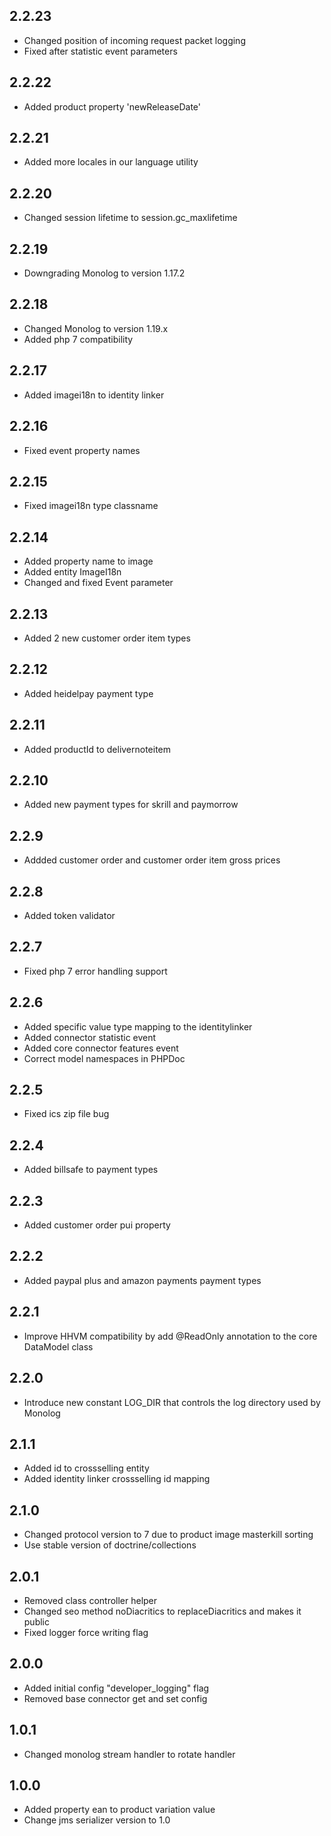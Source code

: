 2.2.23
------
- Changed position of incoming request packet logging
- Fixed after statistic event parameters

2.2.22
------
- Added product property 'newReleaseDate'

2.2.21
------
- Added more locales in our language utility

2.2.20
------
- Changed session lifetime to session.gc_maxlifetime

2.2.19
------
- Downgrading Monolog to version 1.17.2

2.2.18
------
- Changed Monolog to version 1.19.x
- Added php 7 compatibility

2.2.17
------
- Added imagei18n to identity linker

2.2.16
------
- Fixed event property names

2.2.15
------
- Fixed imagei18n type classname

2.2.14
------
- Added property name to image
- Added entity ImageI18n
- Changed and fixed Event parameter

2.2.13
------
- Added 2 new customer order item types

2.2.12
------
- Added heidelpay payment type

2.2.11
------
- Added productId to delivernoteitem

2.2.10
------
- Added new payment types for skrill and paymorrow

2.2.9
-----
- Addded customer order and customer order item gross prices

2.2.8
-----
- Added token validator

2.2.7
-----
- Fixed php 7 error handling support

2.2.6
-----
- Added specific value type mapping to the identitylinker
- Added connector statistic event
- Added core connector features event
- Correct model namespaces in PHPDoc

2.2.5
-----
- Fixed ics zip file bug

2.2.4
-----
- Added billsafe to payment types

2.2.3
-----
- Added customer order pui property

2.2.2
-----
- Added paypal plus and amazon payments payment types

2.2.1
-----
- Improve HHVM compatibility by add @ReadOnly annotation to the core DataModel class

2.2.0
-----
- Introduce new constant LOG_DIR that controls the log directory used by Monolog

2.1.1
-----
- Added id to crossselling entity
- Added identity linker crossselling id mapping

2.1.0
-----
- Changed protocol version to 7 due to product image masterkill sorting
- Use stable version of doctrine/collections

2.0.1
-----
- Removed class controller helper
- Changed seo method noDiacritics to replaceDiacritics and makes it public
- Fixed logger force writing flag

2.0.0
-----
- Added initial config "developer_logging" flag
- Removed base connector get and set config

1.0.1
-----
- Changed monolog stream handler to rotate handler

1.0.0
-----
- Added property ean to product variation value
- Change jms serializer version to 1.0
